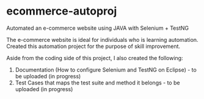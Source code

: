 # ecommerce-autoproj
Automated an e-commerce website using JAVA with Selenium + TestNG

The e-commerce website is ideal for individuals who is learning automation.
Created this automation project for the purpose of skill improvement.

Aside from the coding side of this project, I also created the following:
1. Documentation (How to configure Selenium and TestNG on Eclipse) - to be uploaded (in progress)
2. Test Cases that maps the test suite and method it belongs - to be uploaded (in progress)
